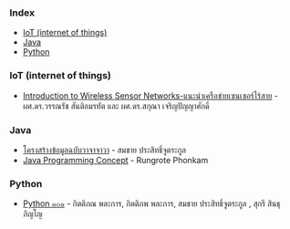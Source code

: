 ### Index

-   [IoT (internet of things)](#iot-internet-of-things)
-   [Java](#java)
-   [Python](#python)

### IoT (internet of things)

-   [Introduction to Wireless Sensor Networks-แนะนำเครือข่ายเซนเซอร์ไร้สาย](https://www.nectec.or.th/news/news-public-document/introwsn.html) - ผศ.ดร.วรรณรัช สันติอมรทัต และ ผศ.ดร.สกุณา เจริญปัญญาศักดิ์

### Java

-   [โครงสร้างข้อมูลฉบับวาจาจาวา](https://www.cp.eng.chula.ac.th/books/ds-vjjv/) - สมชาย ประสิทธิ์จูตระกูล
-   [Java Programming Concept](http://it.e-tech.ac.th/poohdevil/JavaConcepts/) - Rungrote Phonkam

### Python

-   [Python ๑๐๑](https://www.cp.eng.chula.ac.th/books/python101/) - กิตติภณ พละการ, กิตติภพ พละการ, สมชาย ประสิทธิ์จูตระกูล , สุกรี สินธุภิญโญ

